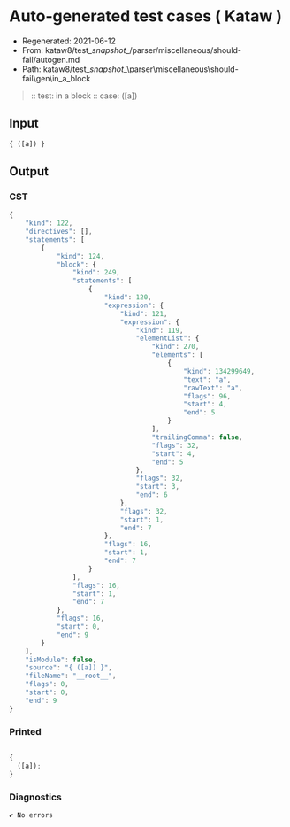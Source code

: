 # Auto-generated test cases ( Kataw )
- Regenerated: 2021-06-12
- From: kataw8/test\__snapshot__/parser/miscellaneous/should-fail/autogen.md
- Path: kataw8/test\__snapshot__\parser\miscellaneous\should-fail\gen\in_a_block
> :: test: in a block
> :: case: ([a])
## Input

`````js
{ ([a]) }
`````
## Output

### CST

```javascript
{
    "kind": 122,
    "directives": [],
    "statements": [
        {
            "kind": 124,
            "block": {
                "kind": 249,
                "statements": [
                    {
                        "kind": 120,
                        "expression": {
                            "kind": 121,
                            "expression": {
                                "kind": 119,
                                "elementList": {
                                    "kind": 270,
                                    "elements": [
                                        {
                                            "kind": 134299649,
                                            "text": "a",
                                            "rawText": "a",
                                            "flags": 96,
                                            "start": 4,
                                            "end": 5
                                        }
                                    ],
                                    "trailingComma": false,
                                    "flags": 32,
                                    "start": 4,
                                    "end": 5
                                },
                                "flags": 32,
                                "start": 3,
                                "end": 6
                            },
                            "flags": 32,
                            "start": 1,
                            "end": 7
                        },
                        "flags": 16,
                        "start": 1,
                        "end": 7
                    }
                ],
                "flags": 16,
                "start": 1,
                "end": 7
            },
            "flags": 16,
            "start": 0,
            "end": 9
        }
    ],
    "isModule": false,
    "source": "{ ([a]) }",
    "fileName": "__root__",
    "flags": 0,
    "start": 0,
    "end": 9
}
```

### Printed

```javascript

{
  ([a]);
}
```

### Diagnostics

```javascript
✔ No errors
```

